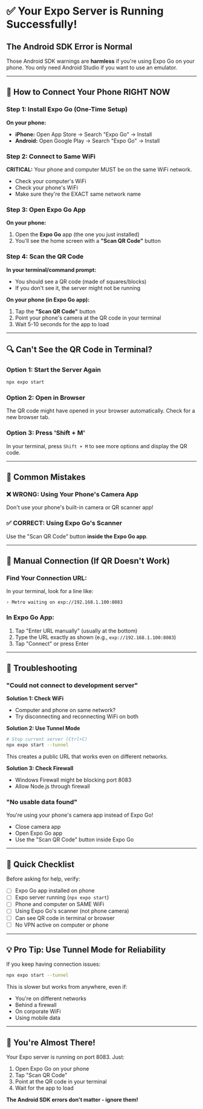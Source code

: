 # ✅ Your Expo Server is Running Successfully!

## The Android SDK Error is Normal

Those Android SDK warnings are **harmless** if you're using Expo Go on your phone. You only need Android Studio if you want to use an emulator.

---

## 📱 How to Connect Your Phone RIGHT NOW

### Step 1: Install Expo Go (One-Time Setup)

**On your phone:**
- **iPhone:** Open App Store → Search "Expo Go" → Install
- **Android:** Open Google Play → Search "Expo Go" → Install

### Step 2: Connect to Same WiFi

**CRITICAL:** Your phone and computer MUST be on the same WiFi network.
- Check your computer's WiFi
- Check your phone's WiFi
- Make sure they're the EXACT same network name

### Step 3: Open Expo Go App

**On your phone:**
1. Open the **Expo Go** app (the one you just installed)
2. You'll see the home screen with a **"Scan QR Code"** button

### Step 4: Scan the QR Code

**In your terminal/command prompt:**
- You should see a QR code (made of squares/blocks)
- If you don't see it, the server might not be running

**On your phone (in Expo Go app):**
1. Tap the **"Scan QR Code"** button
2. Point your phone's camera at the QR code in your terminal
3. Wait 5-10 seconds for the app to load

---

## 🔍 Can't See the QR Code in Terminal?

### Option 1: Start the Server Again
```bash
npx expo start
```

### Option 2: Open in Browser
The QR code might have opened in your browser automatically. Check for a new browser tab.

### Option 3: Press 'Shift + M'
In your terminal, press `Shift + M` to see more options and display the QR code.

---

## 🚫 Common Mistakes

### ❌ WRONG: Using Your Phone's Camera App
Don't use your phone's built-in camera or QR scanner app!

### ✅ CORRECT: Using Expo Go's Scanner
Use the "Scan QR Code" button **inside the Expo Go app**.

---

## 📝 Manual Connection (If QR Doesn't Work)

### Find Your Connection URL:

In your terminal, look for a line like:
```
› Metro waiting on exp://192.168.1.100:8083
```

### In Expo Go App:
1. Tap "Enter URL manually" (usually at the bottom)
2. Type the URL exactly as shown (e.g., `exp://192.168.1.100:8083`)
3. Tap "Connect" or press Enter

---

## 🔧 Troubleshooting

### "Could not connect to development server"

**Solution 1: Check WiFi**
- Computer and phone on same network?
- Try disconnecting and reconnecting WiFi on both

**Solution 2: Use Tunnel Mode**
```bash
# Stop current server (Ctrl+C)
npx expo start --tunnel
```
This creates a public URL that works even on different networks.

**Solution 3: Check Firewall**
- Windows Firewall might be blocking port 8083
- Allow Node.js through firewall

### "No usable data found"

You're using your phone's camera app instead of Expo Go!
- Close camera app
- Open Expo Go app
- Use the "Scan QR Code" button inside Expo Go

---

## 🎯 Quick Checklist

Before asking for help, verify:

- [ ] Expo Go app installed on phone
- [ ] Expo server running (`npx expo start`)
- [ ] Phone and computer on SAME WiFi
- [ ] Using Expo Go's scanner (not phone camera)
- [ ] Can see QR code in terminal or browser
- [ ] No VPN active on computer or phone

---

## 💡 Pro Tip: Use Tunnel Mode for Reliability

If you keep having connection issues:

```bash
npx expo start --tunnel
```

This is slower but works from anywhere, even if:
- You're on different networks
- Behind a firewall
- On corporate WiFi
- Using mobile data

---

## 🚀 You're Almost There!

Your Expo server is running on port 8083. Just:
1. Open Expo Go on your phone
2. Tap "Scan QR Code"
3. Point at the QR code in your terminal
4. Wait for the app to load

**The Android SDK errors don't matter - ignore them!**
